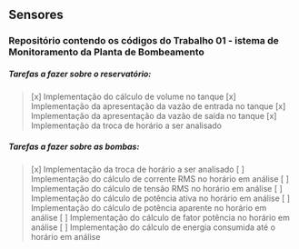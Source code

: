 ## Sensores

### Repositório contendo os códigos do Trabalho 01 - istema de Monitoramento da Planta de Bombeamento

##### Tarefas a fazer sobre o reservatório:
> [x] Implementação do cálculo de volume no tanque
> [x] Implementação da apresentação da vazão de entrada no tanque
> [x] Implementação da apresentação da vazão de saída no tanque
> [x] Implementação da troca de horário a ser analisado

##### Tarefas a fazer sobre as bombas:
> [x] Implementação da troca de horário a ser analisado
> [ ] Implementação do cálculo de corrente RMS no horário em análise
> [ ] Implementação do cálculo de tensão RMS no horário em análise
> [ ] Implementação do cálculo de potência ativa no horário em análise
> [ ] Implementação do cálculo de potência aparente no horário em análise
> [ ] Implementação do cálculo de fator potência no horário em análise
> [ ] Implementação do cálculo de energia consumida até o horário em análise